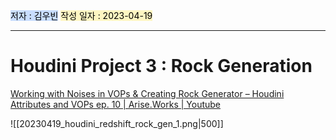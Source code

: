 <mark style="background: #ADCCFFA6;">저자 : 김우빈</mark>
<mark style="background: #FFF3A3A6;">작성 일자 : 2023-04-19</mark>

---
# Houdini Project 3 : Rock Generation

[Working with Noises in VOPs & Creating Rock Generator – Houdini Attributes and VOPs ep. 10 | Arise.Works | Youtube](https://youtu.be/qRXbiS9qXFg)

![[20230419_houdini_redshift_rock_gen_1.png|500]]